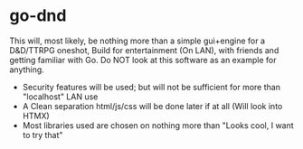 # go-dnd

This will, most likely, be nothing more than a simple gui+engine for a D&D/TTRPG oneshot, 
Build for entertainment (On LAN), with friends and getting familiar with Go.
Do NOT look at this software as an example for anything.

- Security features will be used; but will not be sufficient for more than "localhost" LAN use
- A Clean separation html/js/css will be done later if at all (Will look into HTMX)
- Most libraries used are chosen on nothing more than "Looks cool, I want to try that"